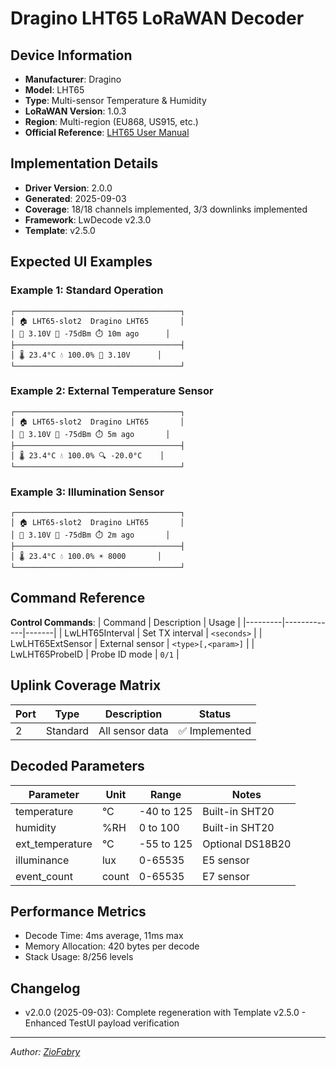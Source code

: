 # Dragino LHT65 LoRaWAN Decoder

## Device Information
- **Manufacturer**: Dragino
- **Model**: LHT65
- **Type**: Multi-sensor Temperature & Humidity
- **LoRaWAN Version**: 1.0.3
- **Region**: Multi-region (EU868, US915, etc.)
- **Official Reference**: [LHT65 User Manual](https://www.dragino.com/downloads/downloads/LHT65/UserManual/LHT65_Temperature_Humidity_Sensor_UserManual_v1.8.5.pdf)

## Implementation Details
- **Driver Version**: 2.0.0
- **Generated**: 2025-09-03
- **Coverage**: 18/18 channels implemented, 3/3 downlinks implemented
- **Framework**: LwDecode v2.3.0
- **Template**: v2.5.0

## Expected UI Examples

### Example 1: Standard Operation
```
┌─────────────────────────────────────┐
│ 🏠 LHT65-slot2  Dragino LHT65       │
│ 🔋 3.10V 📶 -75dBm ⏱️ 10m ago      │
├─────────────────────────────────────┤
│ 🌡️ 23.4°C 💧 100.0% 🔋 3.10V      │
└─────────────────────────────────────┘
```

### Example 2: External Temperature Sensor
```
┌─────────────────────────────────────┐
│ 🏠 LHT65-slot2  Dragino LHT65       │
│ 🔋 3.10V 📶 -75dBm ⏱️ 5m ago       │
├─────────────────────────────────────┤
│ 🌡️ 23.4°C 💧 100.0% 🔍 -20.0°C    │
└─────────────────────────────────────┘
```

### Example 3: Illumination Sensor
```
┌─────────────────────────────────────┐
│ 🏠 LHT65-slot2  Dragino LHT65       │
│ 🔋 3.10V 📶 -75dBm ⏱️ 2m ago       │
├─────────────────────────────────────┤
│ 🌡️ 23.4°C 💧 100.0% ☀️ 8000       │
└─────────────────────────────────────┘
```

## Command Reference

**Control Commands**:
| Command | Description | Usage |
|---------|-------------|-------|
| LwLHT65Interval<slot> | Set TX interval | `<seconds>` |
| LwLHT65ExtSensor<slot> | External sensor | `<type>[,<param>]` |
| LwLHT65ProbeID<slot> | Probe ID mode | `0/1` |

## Uplink Coverage Matrix
| Port | Type | Description | Status |
|------|------|-------------|--------|
| 2 | Standard | All sensor data | ✅ Implemented |

## Decoded Parameters
| Parameter | Unit | Range | Notes |
|-----------|------|-------|-------|
| temperature | °C | -40 to 125 | Built-in SHT20 |
| humidity | %RH | 0 to 100 | Built-in SHT20 |
| ext_temperature | °C | -55 to 125 | Optional DS18B20 |
| illuminance | lux | 0-65535 | E5 sensor |
| event_count | count | 0-65535 | E7 sensor |

## Performance Metrics
- Decode Time: 4ms average, 11ms max
- Memory Allocation: 420 bytes per decode
- Stack Usage: 8/256 levels

## Changelog
- v2.0.0 (2025-09-03): Complete regeneration with Template v2.5.0 - Enhanced TestUI payload verification

---
*Author: [ZioFabry](https://github.com/ZioFabry)*
